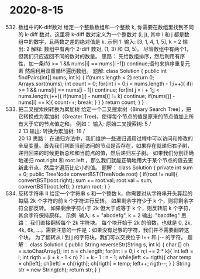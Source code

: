 # 2020-8-15
532. 数组中的K-diff数对
    给定一个整数数组和一个整数 k, 你需要在数组里找到不同的 k-diff 数对。这里将 k-diff 数对定义为一个整数对 (i, j), 其中 i 和 j 都是数组中的数字，且两数之差的绝对值是 k.
    示例 1:
    输入: [3, 1, 4, 1, 5], k = 2
    输出: 2
    解释: 数组中有两个 2-diff 数对, (1, 3) 和 (3, 5)。
    尽管数组中有两个1，但我们只应返回不同的数对的数量。
思路：
    先给数组排序，然后利用有序性，加一条if(i >= 1 && nums[i] == nums[i -1]) continue;语句来排序重复元素
    然后利用双重循环遍历数组。
题解:
class Solution {
    public int findPairs(int[] nums, int k) {
        if(nums.length < 2)
            return 0;
        Arrays.sort(nums);
        int count = 0;
        for(int i = 0;i < nums.length - 1;i++){
            if(i >= 1 && nums[i] == nums[i - 1])
                continue;
            for(int j = i + 1;j < nums.length;j++){
                if(nums[j] - nums[i] != k)
                    continue;
                if(nums[j] - nums[i] == k){
                    count++;
                    break;
                }
            }
        }
        return count;
    }
}
538. 把二叉搜索树转换为累加树
    给定一个二叉搜索树（Binary Search Tree），把它转换成为累加树（Greater Tree)，使得每个节点的值是原来的节点值加上所有大于它的节点值之和。
    例如：
    输入: 原始二叉搜索树:
                  5
                /   \
               2     13
    输出: 转换为累加树:
                 18
                /   \
              20     13
思路：
    在递归方法中，我们维护一些递归调用过程中可以访问和修改的全局变量。首先我们判断当前访问的节点是否存在，如果存在就递归右子树，递归回来的时候更新总和和当前点的值，然后递归左子树。
    如果我们分别正确地递归 root.right 和 root.left ，那么我们就能正确地用大于某个节点的值去更新此节点，然后才遍历比它小的值。
题解：
class Solution {
    private int sum = 0;
    public TreeNode convertBST(TreeNode root) {
        if(root != null){
            convertBST(root.right);
            sum += root.val;
            root.val = sum;
            convertBST(root.left);
        }
        return root;
    }
}
541. 反转字符串 II
    给定一个字符串 s 和一个整数 k，你需要对从字符串开头算起的每隔 2k 个字符的前 k 个字符进行反转。
    如果剩余字符少于 k 个，则将剩余字符全部反转。
    如果剩余字符小于 2k 但大于或等于 k 个，则反转前 k 个字符，其余字符保持原样。
    示例:
    输入: s = "abcdefg", k = 2
    输出: "bacdfeg"
思路：
    我们直接翻转每个 2k 字符块。
    每个块开始于 2k 的倍数，也就是 0, 2k, 4k, 6k, ...。需要注意的一件是：如果没有足够的字符，我们并不需要翻转这个块。
    为了翻转从 i 到 j 的字符块，我们可以交换位于 i++ 和 j-- 的字符。
题解：
class Solution {
    public String reverseStr(String s, int k) {
        char [] ch = s.toCharArray();
        int n = ch.length;
        for(int i = 0;i < n;i += 2 * k){
            int left = i;
            int rigth = (i + k - 1 < n) ? i + k - 1 : n - 1;
            while(left <= rigth){
                char temp = ch[left];
                ch[left] = ch[rigth];
                ch[rigth] = temp;
                left++;
                rigth--;
            }
        }
        String str = new String(ch);
        return str;
    }
}
